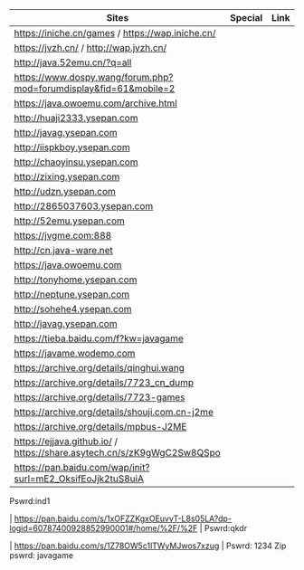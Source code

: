 | Sites | Special | Link |
| ----- | ------ | ----- |
| https://iniche.cn/games / https://wap.iniche.cn/
| https://jvzh.cn/ / http://wap.jvzh.cn/
| http://java.52emu.cn/?q=all
| https://www.dospy.wang/forum.php?mod=forumdisplay&fid=61&mobile=2
| https://java.owoemu.com/archive.html
| http://huaji2333.ysepan.com
| http://javag.ysepan.com
| http://iispkboy.ysepan.com
| http://chaoyinsu.ysepan.com
| http://zixing.ysepan.com
| http://udzn.ysepan.com
| http://2865037603.ysepan.com
| http://52emu.ysepan.com
| https://jvgme.com:888
| http://cn.java-ware.net
| https://java.owoemu.com
| http://tonyhome.ysepan.com
| http://neptune.ysepan.com
| http://sohehe4.ysepan.com
| http://javag.ysepan.com
| https://tieba.baidu.com/f?kw=javagame
| https://javame.wodemo.com
| https://archive.org/details/qinghui.wang
| https://archive.org/details/7723_cn_dump
| https://archive.org/details/7723-games
| https://archive.org/details/shouji.com.cn-j2me
| https://archive.org/details/mpbus-J2ME
| https://ejjava.github.io/ / https://share.asytech.cn/s/zK9gWgC2Sw8QSpo
| https://pan.baidu.com/wap/init?surl=mE2_OksifEoJjk2tuS8uiA |
Pswrd:ind1

| https://pan.baidu.com/s/1xOFZZKgxOEuvvT-L8s05LA?dp-logid=60787400928852990001#/home/%2F/%2F |
Pswrd:qkdr

| https://pan.baidu.com/s/1Z78OW5c1lTWyMJwos7xzug |
Pswrd: 1234 
Zip pswrd: javagame 
